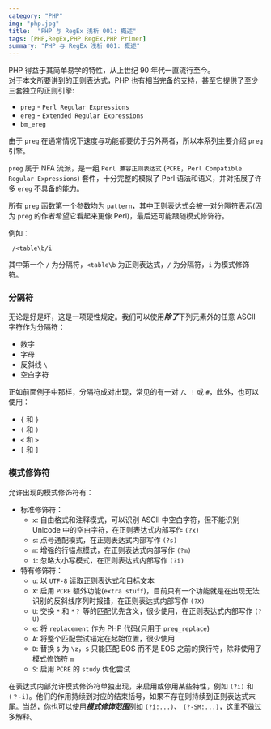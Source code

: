 ```yaml
---
category: "PHP"
img: "php.jpg"
title:  "PHP 与 RegEx 浅析 001: 概述"
tags: [PHP,RegEx,PHP RegEx,PHP Primer]
summary: "PHP 与 RegEx 浅析 001: 概述"
---
```

PHP 得益于其简单易学的特性，从上世纪 90 年代一直流行至今。  
对于本文所要讲到的正则表达式，PHP 也有相当完备的支持，甚至它提供了至少三套独立的正则引擎:

* `preg` - `Perl Regular Expressions`
* `ereg` - `Extended Regular Expressions`
* `bm_ereg`

由于 `preg` 在通常情况下速度与功能都要优于另外两者，所以本系列主要介绍 `preg` 引擎。

`preg` 属于 NFA 流派，是一组 `Perl 兼容正则表达式` (`PCRE`，`Perl Compatible Regular Expressions`) 套件，十分完整的模拟了 Perl 语法和语义，并对拓展了许多 `ereg` 不具备的能力。

所有 `preg` 函数第一个参数均为 `pattern`，其中正则表达式会被一对分隔符表示(因为 `preg` 的作者希望它看起来更像 Perl)，最后还可能跟随模式修饰符。  

例如：

	 /<table\b/i
	 
其中第一个 `/` 为分隔符，`<table\b` 为正则表达式，`/` 为分隔符，`i` 为模式修饰符。

### 分隔符

无论是好是坏，这是一项硬性规定。我们可以使用***除了***下列元素外的任意 ASCII 字符作为分隔符：

* 数字  
* 字母  
* 反斜线 `\`  
* 空白字符  

正如前面例子中那样，分隔符成对出现，常见的有一对 `/`、`!` 或 `#`，此外，也可以使用：

* `{` 和 `}`  
* `(` 和 `)`  
* `<` 和 `>`  
* `[` 和 `]`  

### 模式修饰符

允许出现的模式修饰符有：

* 标准修饰符：  
	* `x`: 自由格式和注释模式，可以识别 ASCII 中空白字符，但不能识别 Unicode 中的空白字符，在正则表达式内部写作 `(?x)`  
	* `s`: 点号通配模式，在正则表达式内部写作 `(?s)`   
	* `m`: 增强的行锚点模式，在正则表达式内部写作 `(?m)`   
	* `i`: 忽略大小写模式，在正则表达式内部写作 `(?i)` 
* 特有修饰符：
	* `u`: 以 `UTF-8` 读取正则表达式和目标文本      
	* `X`: 启用 `PCRE` 额外功能(`extra stuff`)，目前只有一个功能就是在出现无法识别的反斜线序列时报错，在正则表达式内部写作 `(?X)`   
	* `U`: 交换 `*` 和 `*？` 等的匹配优先含义，很少使用，在正则表达式内部写作 `(?U)`   
	* `e`: 将 `replacement` 作为 PHP 代码(只用于 `preg_replace`)  
	* `A`: 将整个匹配尝试锚定在起始位置，很少使用  
	* `D`: 替换 `$` 为 `\z`，`$` 只能匹配 EOS 而不是 EOS 之前的换行符，除非使用了模式修饰符 `m`  
	* `S`: 启用 `PCRE` 的 `study` 优化尝试  

在表达式内部允许模式修饰符单独出现，来启用或停用某些特性，例如 `(?i)` 和 ` (？-i) `。他们的作用持续到对应的结束括号，如果不存在则持续到正则表达式末尾。当然，你也可以使用***模式修饰范围***例如 `(?i:...)`、 `(?-SM:...)`，这里不做过多解释。


